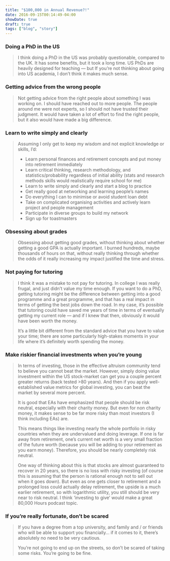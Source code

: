 ```yaml
---
title: "$100,000 in Annual Revenue?!"
date: 2016-09-15T00:14:49-04:00
showDate: true
draft: true
tags: ["blog", "story"]
---
```


### Doing a PhD in the US

> I think doing a PhD in the US was probably questionable, compared to the UK. It has some benefits, but it took a long time. US PhDs are heavily designed for teaching — but If you’re not thinking about going into US academia, I don’t think it makes much sense.

### Getting advice from the wrong people

> Not getting advice from the right people about something I was working on. I should have reached out to more people. The people around me were not experts, so I should not have trusted their judgment. It would have taken a lot of effort to find the right people, but it also would have made a big difference.

### Learn to write simply and clearly

> Assuming I only get to keep my wisdom and not explicit knowledge or skills, I’d:
>
> -   Learn personal finances and retirement concepts and put money into retirement immediately
> -   Learn critical thinking, research methodology, and statistics/probability regardless of initial ability (stats and research methods skills would realistically require school for me)
> -   Learn to write simply and clearly and start a blog to practice
> -   Get really good at networking and learning people’s names
> -   Do everything I can to minimise or avoid student loan debt
> -   Take on complicated organising activities and actively learn project and people management
> -   Participate in diverse groups to build my network
> -   Sign up for toastmasters

### Obsessing about grades

> Obsessing about getting good grades, without thinking about whether getting a good GPA is actually important. I burned hundreds, maybe thousands of hours on that, without really thinking through whether the odds of it really increasing my impact justified the time and stress.

### Not paying for tutoring

> I think it was a mistake to not pay for tutoring. In college I was really frugal, and just didn’t value my time enough. If you want to do a PhD, getting tutoring might be the difference between getting into a good programme and a great programme, and that has a real impact in terms of getting the best jobs down the road. In my case, it’s possible that tutoring could have saved me years of time in terms of eventually getting my current role — and if I knew that then, obviously it would have been worth the money.
>
> It’s a little bit different from the standard advice that you have to value your time; there are some particularly high-stakes moments in your life where it’s definitely worth spending the money.

### Make riskier financial investments when you’re young

> In terms of investing, those in the effective altruism community tend to believe you cannot beat the market. However, simply doing value investment within the US stock-market can get you a couple percent greater returns (back tested >80 years). And then if you apply well-established value metrics for global investing, you can beat the market by several more percent.
>
> It is good that EAs have emphasized that people should be risk neutral, especially with their charity money. But even for non charity money, it makes sense to be far more risky than most investors (I think including EAs) are.
>
> This means things like investing nearly the whole portfolio in risky countries when they are undervalued and doing leverage. If one is far away from retirement, one’s current net worth is a very small fraction of the future worth (because you will be adding to your retirement as you earn money). Therefore, you should be nearly completely risk neutral.
>
> One way of thinking about this is that stocks are almost guaranteed to recover in 20 years, so there is no loss with risky investing (of course this is assuming that the person is rational enough not to sell out when it goes down). But even as one gets closer to retirement and a prolonged loss could actually delay retirement, the upside is a much earlier retirement, so with logarithmic utility, you still should be very near to risk neutral. I think ‘investing to give’ would make a great 80,000 Hours podcast topic.

### If you’re really fortunate, don’t be scared

> If you have a degree from a top university, and family and / or friends who will be able to support you financially… if it comes to it, there’s absolutely no need to be very cautious.
>
> You’re not going to end up on the streets, so don’t be scared of taking some risks. You’re going to be fine.
